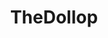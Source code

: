 ---
title: TheDollop
crosslinks:
- HistoryPorn
- cocktails
- grandrapids
- misophonia
- news
- OldSchoolCool
- 100yearsago
---